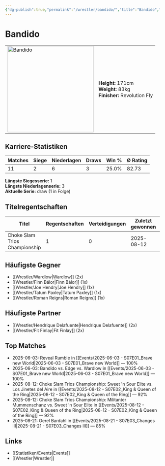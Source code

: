 ```yaml
---
{"dg-publish":true,"permalink":"/wrestler/bandido/","title":"Bandido","tags":["wrestler"],"noteIcon":""}
---
```



# Bandido

<table>
        <tr>
        <td><img src="https://github.com/CptSpaulding1980/choke-slam-wrestling/releases/download/images/Bandido.png" width="280" alt="Bandido"></td>
        <td>
        <b>Height:</b> 171cm<br>
        <b>Weight:</b> 83kg<br>
        <b>Finisher:</b> Revolution Fly<br>
        </td>
        </tr>
        </table>
        
## Karriere-Statistiken

| Matches | Siege | Niederlagen | Draws | Win % | Ø Rating |
|---------|-------|-------------|-------|-------|-----------|
| 11 | 2 | 6 | 3 | 25.0% | 82.73 |

**Längste Siegesserie:** 1<br>**Längste Niederlagenserie:** 3<br>**Aktuelle Serie:** draw (1 in Folge)

## Titelregentschaften
| Titel | Regentschaften | Verteidigungen | Zuletzt gewonnen | Aktuell |
|-------|---------------|----------------|------------------|---------|
| Choke Slam Trios Championship | 1 | 0 | 2025-08-12 |  |


## Häufigste Gegner
- [[Wrestler/Wardlow\|Wardlow]] (2x)
- [[Wrestler/Finn Bálor\|Finn Bálor]] (1x)
- [[Wrestler/Joe Hendry\|Joe Hendry]] (1x)
- [[Wrestler/Tatum Paxley\|Tatum Paxley]] (1x)
- [[Wrestler/Roman Reigns\|Roman Reigns]] (1x)

## Häufigste Partner
- [[Wrestler/Hendrique Delafuente\|Hendrique Delafuente]] (2x)
- [[Wrestler/Fit Finlay\|Fit Finlay]] (2x)

## Top Matches
- 2025-06-03: Reveal Rumble in [[Events/2025-06-03 - S07E01_Brave new World\|2025-06-03 - S07E01_Brave new World]] — 100%
- 2025-06-03: Bandido vs. Edge vs. Wardlow in [[Events/2025-06-03 - S07E01_Brave new World\|2025-06-03 - S07E01_Brave new World]] — 100%
- 2025-08-12: Choke Slam Trios Championship: Sweet 'n Sour Elite vs. Los Jinetes del Aire in [[Events/2025-08-12 - S07E02_King & Queen of the Ring\|2025-08-12 - S07E02_King & Queen of the Ring]] — 92%
- 2025-08-12: Choke Slam Trios Championship: Militanter Mummenschanz vs. Sweet 'n Sour Elite in [[Events/2025-08-12 - S07E02_King & Queen of the Ring\|2025-08-12 - S07E02_King & Queen of the Ring]] — 92%
- 2025-08-21: Oerel Bardahl in [[Events/2025-08-21 - S07E03_Changes III\|2025-08-21 - S07E03_Changes III]] — 85%

## Links
- [[Statistiken/Events\|Events]]
- [[Wrestler\|Wrestler]]
